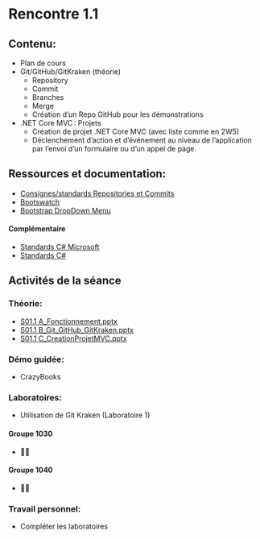 # Rencontre 1.1

## Contenu: 
- Plan de cours 
- Git/GitHub/GitKraken (théorie)
  - Repository 
  - Commit 
  - Branches
  - Merge
  - Création d’un Repo GitHub pour les démonstrations 
- .NET Core MVC : Projets 
  - Création de projet .NET Core MVC (avec liste comme en 2W5) 
  - Déclenchement d’action et d’événement au niveau de l’application par l’envoi d’un formulaire ou d’un appel de page.

## Ressources et documentation: 
- [Consignes/standards Repositories et Commits](https://info.cegepmontpetit.ca/git)
- [Bootswatch](https://bootswatch.com/)
- [Bootstrap DropDown Menu](https://getbootstrap.com/docs/5.0)

#### Complémentaire 
- [Standards C# Microsoft](https://docs.microsoft.com/en-us/dotnet/csharp/programming-guide/inside-a-program/coding-conventions)
- [Standards C#](https://github.com/ktaranov/naming-convention/blob/master/C%23%20Coding%20Standards%20and%20Naming%20Conventions.md)

## Activités de la séance

### Théorie:
- [S01.1 A_Fonctionnement.pptx](https://cegepedouardmontpetit-my.sharepoint.com/:p:/r/personal/valerie_turgeon_cegepmontpetit_ca/Documents/Site_3W6_Partage/01.1_Intro_GitKraken/S01A_Fonctionnement.pptx?d=w371cbcb780ee4e9981c436d9efbf5d19&csf=1&web=1&e=IH8QWc)
- [S01.1 B_Git_GitHub_GitKraken.pptx](https://cegepedouardmontpetit-my.sharepoint.com/:p:/r/personal/valerie_turgeon_cegepmontpetit_ca/Documents/Site_3W6_Partage/01.1_Intro_GitKraken/S01B_Git_GitHub_GitKraken.pptx?d=we474177ca54c4b47af2ef6e5d0d60f60&csf=1&web=1&e=FVig8O)
- [S01.1 C_CreationProjetMVC.pptx](https://cegepedouardmontpetit-my.sharepoint.com/:p:/r/personal/valerie_turgeon_cegepmontpetit_ca/Documents/Site_3W6_Partage/01.1_Intro_GitKraken/S01C_CreationProjetMVC.pptx?d=w01697b947c244e32959ca241566699de&csf=1&web=1&e=2RoQ28)

### Démo guidée:
- CrazyBooks

### Laboratoires:

- Utilisation de Git Kraken (Laboratoire 1)

#### Groupe 1030
- 🔗🚧<!--[GitHub Classroom](https://classroom.github.com/classrooms/129973551-e23progwebtrans-1010)-->
#### Groupe 1040
- 🔗🚧<!--[GitHub Classroom](https://classroom.github.com/classrooms/129973551-e23progwebtrans-1020)-->

<!--
Ces liens sont également toujours facilement accessible au bas de la page
![Image Reference](/cours/1_1/LiensGithubClassroom.png)

- Laboratoire 2: Utilisez le lien de votre groupe 10XX pour GitHub Classroom et choisir l'assignation 10XX-S01_1_Lab2
-->

### Travail personnel: 
- Compléter les laboratoires
